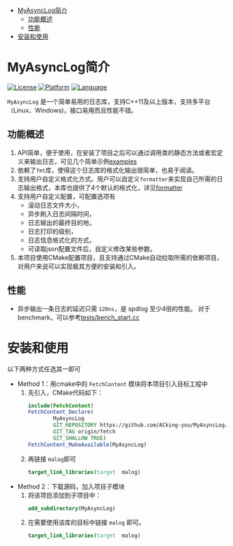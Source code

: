 
<!-- TOC -->
- [MyAsyncLog简介](#myasynclog简介)
  - [功能概述](#功能概述)
  - [性能](#性能)
- [安装和使用](#安装和使用)
<!-- TOC -->

# MyAsyncLog简介
[![License](https://img.shields.io/badge/License-MIT-green)](https://github.com/ACking-you/MyAsyncLog/blob/master/LICENSE)
[![Platform](https://img.shields.io/badge/Platform-Cross--platformable-blue)](https://img.shields.io/badge/Platform-Cross--platformable-blue)
[![Language](https://img.shields.io/badge/Language-C%2B%2B11%20or%20above-red)](https://en.cppreference.com/w/cpp/compiler_support/11)

`MyAsyncLog` 是一个简单易用的日志库，支持C++11及以上版本，支持多平台（Linux、Windows)，接口易用而且性能不错。

## 功能概述
1. API简单，便于使用，在安装了项目之后可以通过调用类的静态方法或者宏定义来输出日志，可见几个简单示例[examples](https://github.com/UnsterblichW/MyAsyncLog/blob/main/examples)
2. 依赖了`fmt`库，使得这个日志库的格式化输出很简单，也易于阅读。
3. 支持用户自定义格式化方式。用户可以自定义`formatter`来实现自己所需的日志输出格式，本库也提供了4个默认的格式化，详见[formatter](https://github.com/UnsterblichW/MyAsyncLog/blob/main/include/malog/formatter.h)
4. 支持用户自定义配置，可配置选项有
   * 滚动日志文件大小，
   * 异步刷入日志间隔时间，
   * 日志输出的最终目的地，
   * 日志打印的级别，
   * 日志信息格式化的方式，
   * 可读取json配置文件后，自定义修改某些参数。
5. 本项目使用CMake配置项目，且支持通过CMake自动拉取所需的依赖项目，对用户来说可以实现极其方便的安装和引入。

## 性能
* 异步输出一条日志的延迟只需 `120ns`，是 spdlog 至少4倍的性能。
对于benchmark，可以参考[tests/bench_start.cc](https://github.com/UnsterblichW/MyAsyncLog/blob/master/tests/bench_start.cc)

# 安装和使用
以下两种方式任选其一即可
* Method 1：用cmake中的 `FetchContent` 模块将本项目引入目标工程中
  1. 先引入，CMake代码如下：
        ```cmake
        include(FetchContent)
        FetchContent_Declare(
                MyAsyncLog
                GIT_REPOSITORY https://github.com/ACking-you/MyAsyncLog.git
                GIT_TAG origin/fetch
                GIT_SHALLOW TRUE)
        FetchContent_MakeAvailable(MyAsyncLog)
        ```
  2. 再链接 `malog`即可
        ```cmake
        target_link_libraries(target  malog)
        ```
* Method 2：下载源码，加入项目子模块
    1. 将该项目添加到子项目中：
        ```cmake
        add_subdirectory(MyAsyncLog)
        ```
    2. 在需要使用该库的目标中链接 `malog` 即可。
        ```cmake
        target_link_libraries(target  malog)
        ```
